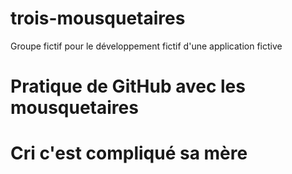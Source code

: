 # trois-mousquetaires
Groupe fictif pour le développement fictif d'une application fictive
# Pratique de GitHub avec les mousquetaires
# Cri c'est compliqué sa mère

